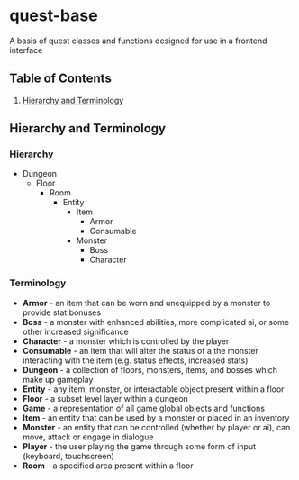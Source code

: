 # quest-base

A basis of quest classes and functions designed for use in a frontend interface

## Table of Contents

1. [Hierarchy and Terminology](#hierarchy)

## Hierarchy and Terminology <a name="hierarchy"></a>

### Hierarchy

- Dungeon
  - Floor
    - Room
      - Entity
        - Item
          - Armor
          - Consumable
        - Monster
          - Boss
          - Character

### Terminology

- **Armor** - an item that can be worn and unequipped by a monster to provide stat bonuses
- **Boss** - a monster with enhanced abilities, more complicated ai, or some other increased significance
- **Character** - a monster which is controlled by the player
- **Consumable** - an item that will alter the status of a the monster interacting with the item (e.g. status effects, increased stats)
- **Dungeon** - a collection of floors, monsters, items, and bosses which make up gameplay
- **Entity** - any item, monster, or interactable object present within a floor
- **Floor** - a subset level layer within a dungeon
- **Game** - a representation of all game global objects and functions
- **Item** - an entity that can be used by a monster or placed in an inventory
- **Monster** - an entity that can be controlled (whether by player or ai), can move, attack or engage in dialogue
- **Player** - the user playing the game through some form of input (keyboard, touchscreen)
- **Room** - a specified area present within a floor
